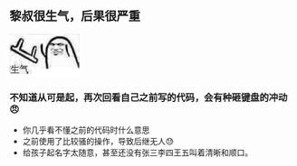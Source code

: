 ## 黎叔很生气，后果很严重

<img src="../images/angry.jpg">

### 不知道从可是起，再次回看自己之前写的代码，会有种砸键盘的冲动😠
* 你几乎看不懂之前的代码时什么意思
* 之前使用了比较骚的操作，导致后继无人😓
* 给孩子起名字太随意，甚至还没有张三李四王五叫着清晰和顺口。